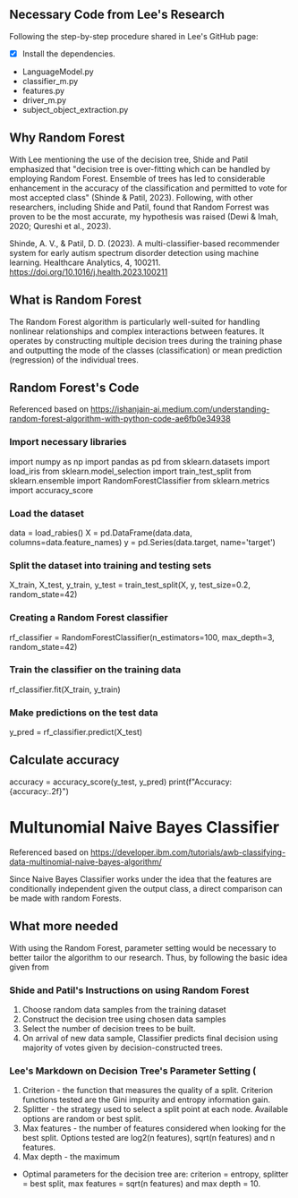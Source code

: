 ## Necessary Code from Lee's Research
Following the step-by-step procedure shared in Lee's GitHub page:

- [x] Install the dependencies.
* LanguageModel.py
* classifier_m.py
* features.py
* driver_m.py
* subject_object_extraction.py

## Why Random Forest

With Lee mentioning the use of the decision tree, Shide and Patil emphasized that "decision tree is over-fitting which can be handled by employing Random Forest. Ensemble of trees has led to considerable enhancement in the accuracy of the classification and permitted to vote for most accepted class" (Shinde & Patil, 2023). Following, with other researchers, including Shide and Patil, found that Random Forrest was proven to be the most accurate, my hypothesis was raised (Dewi & Imah, 2020; Qureshi et al., 2023).

Shinde, A. V., &amp; Patil, D. D. (2023). A multi-classifier-based recommender system for early autism spectrum disorder detection using machine learning. Healthcare Analytics, 4, 100211. https://doi.org/10.1016/j.health.2023.100211 

## What is Random Forest

The Random Forest algorithm is particularly well-suited for handling nonlinear relationships and complex interactions between features. 
It operates by constructing multiple decision trees during the training phase and outputting the mode of the classes 
(classification) or mean prediction (regression) of the individual trees.

## Random Forest's Code
Referenced based on https://ishanjain-ai.medium.com/understanding-random-forest-algorithm-with-python-code-ae6fb0e34938

### Import necessary libraries
import numpy as np
import pandas as pd
from sklearn.datasets import load_iris
from sklearn.model_selection import train_test_split
from sklearn.ensemble import RandomForestClassifier
from sklearn.metrics import accuracy_score

### Load the dataset
data = load_rabies()
X = pd.DataFrame(data.data, columns=data.feature_names)
y = pd.Series(data.target, name='target')

### Split the dataset into training and testing sets
X_train, X_test, y_train, y_test = train_test_split(X, y, test_size=0.2, random_state=42)

### Creating a Random Forest classifier
rf_classifier = RandomForestClassifier(n_estimators=100, max_depth=3, random_state=42)

### Train the classifier on the training data
rf_classifier.fit(X_train, y_train)

### Make predictions on the test data
y_pred = rf_classifier.predict(X_test)

## Calculate accuracy
accuracy = accuracy_score(y_test, y_pred)
print(f"Accuracy: {accuracy:.2f}")

# Multunomial Naive Bayes Classifier
Referenced based on https://developer.ibm.com/tutorials/awb-classifying-data-multinomial-naive-bayes-algorithm/

Since Naive Bayes Classifier works under the idea that the features are conditionally independent given the output class,
a direct comparison can be made with random Forests.

## What more needed
With using the Random Forest, parameter setting would be necessary to better tailor the algorithm to our research. Thus, by following the basic idea given from
### Shide and Patil's Instructions on using Random Forest
1. Choose random data samples from the training dataset
2. Construct the decision tree using chosen data samples
3. Select the number of decision trees to be built.
4. On arrival of new data sample, Classifier predicts final decision using majority of votes given by decision-constructed trees.

### Lee's Markdown on Decision Tree's Parameter Setting (
1. Criterion - the function that measures the quality of a split. Criterion functions
tested are the Gini impurity and entropy information gain.
2. Splitter - the strategy used to select a split point at each node. Available options
are random or best split.
3. Max features - the number of features considered when looking for the best split.
Options tested are log2(n features), sqrt(n features) and n features.
4. Max depth - the maximum
* Optimal parameters for the decision tree are: criterion = entropy, splitter = best split, max features = sqrt(n features) and max depth = 10.
